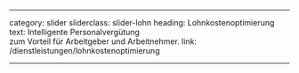 ---

category: slider
sliderclass: slider-lohn
heading: Lohnkostenoptimierung
text: Intelligente Personalvergütung<span class='spacer'></span><br /><span class='spacer'></span>zum Vorteil für Arbeitgeber und Arbeitnehmer.
link: /dienstleistungen/lohnkostenoptimierung

---